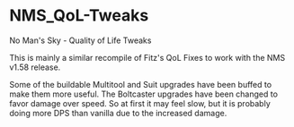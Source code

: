 # NMS_QoL-Tweaks
No Man's Sky - Quality of Life Tweaks

This is mainly a similar recompile of Fitz's QoL Fixes to work with the NMS v1.58 release.

Some of the buildable Multitool and Suit upgrades have been buffed to make them more useful.  The Boltcaster upgrades have been changed to favor damage over speed.  So at first it may feel slow, but it is probably doing more DPS than vanilla due to the increased damage. 
